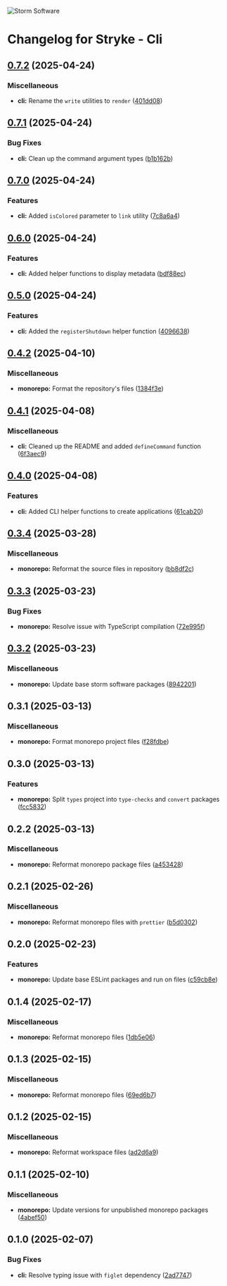 ![Storm Software](https://public.storm-cdn.com/brand-banner.png)

# Changelog for Stryke - Cli

## [0.7.2](https://github.com/storm-software/stryke/releases/tag/cli%400.7.2) (2025-04-24)

### Miscellaneous

- **cli:** Rename the `write` utilities to `render`
  ([401dd08](https://github.com/storm-software/stryke/commit/401dd08))

## [0.7.1](https://github.com/storm-software/stryke/releases/tag/cli%400.7.1) (2025-04-24)

### Bug Fixes

- **cli:** Clean up the command argument types
  ([b1b162b](https://github.com/storm-software/stryke/commit/b1b162b))

## [0.7.0](https://github.com/storm-software/stryke/releases/tag/cli%400.7.0) (2025-04-24)

### Features

- **cli:** Added `isColored` parameter to `link` utility
  ([7c8a6a4](https://github.com/storm-software/stryke/commit/7c8a6a4))

## [0.6.0](https://github.com/storm-software/stryke/releases/tag/cli%400.6.0) (2025-04-24)

### Features

- **cli:** Added helper functions to display metadata
  ([bdf88ec](https://github.com/storm-software/stryke/commit/bdf88ec))

## [0.5.0](https://github.com/storm-software/stryke/releases/tag/cli%400.5.0) (2025-04-24)

### Features

- **cli:** Added the `registerShutdown` helper function
  ([4096638](https://github.com/storm-software/stryke/commit/4096638))

## [0.4.2](https://github.com/storm-software/stryke/releases/tag/cli%400.4.2) (2025-04-10)

### Miscellaneous

- **monorepo:** Format the repository's files
  ([1384f3e](https://github.com/storm-software/stryke/commit/1384f3e))

## [0.4.1](https://github.com/storm-software/stryke/releases/tag/cli%400.4.1) (2025-04-08)

### Miscellaneous

- **cli:** Cleaned up the README and added `defineCommand` function
  ([6f3aec9](https://github.com/storm-software/stryke/commit/6f3aec9))

## [0.4.0](https://github.com/storm-software/stryke/releases/tag/cli%400.4.0) (2025-04-08)

### Features

- **cli:** Added CLI helper functions to create applications
  ([61cab20](https://github.com/storm-software/stryke/commit/61cab20))

## [0.3.4](https://github.com/storm-software/stryke/releases/tag/cli%400.3.4) (2025-03-28)

### Miscellaneous

- **monorepo:** Reformat the source files in repository
  ([bb8df2c](https://github.com/storm-software/stryke/commit/bb8df2c))

## [0.3.3](https://github.com/storm-software/stryke/releases/tag/cli%400.3.3) (2025-03-23)

### Bug Fixes

- **monorepo:** Resolve issue with TypeScript compilation
  ([72e995f](https://github.com/storm-software/stryke/commit/72e995f))

## [0.3.2](https://github.com/storm-software/stryke/releases/tag/cli%400.3.2) (2025-03-23)

### Miscellaneous

- **monorepo:** Update base storm software packages
  ([8942201](https://github.com/storm-software/stryke/commit/8942201))

## 0.3.1 (2025-03-13)

### Miscellaneous

- **monorepo:** Format monorepo project files
  ([f28fdbe](https://github.com/storm-software/stryke/commit/f28fdbe))

## 0.3.0 (2025-03-13)

### Features

- **monorepo:** Split `types` project into `type-checks` and `convert` packages
  ([fcc5832](https://github.com/storm-software/stryke/commit/fcc5832))

## 0.2.2 (2025-03-13)

### Miscellaneous

- **monorepo:** Reformat monorepo package files
  ([a453428](https://github.com/storm-software/stryke/commit/a453428))

## 0.2.1 (2025-02-26)

### Miscellaneous

- **monorepo:** Reformat monorepo files with `prettier`
  ([b5d0302](https://github.com/storm-software/stryke/commit/b5d0302))

## 0.2.0 (2025-02-23)

### Features

- **monorepo:** Update base ESLint packages and run on files
  ([c59cb8e](https://github.com/storm-software/stryke/commit/c59cb8e))

## 0.1.4 (2025-02-17)

### Miscellaneous

- **monorepo:** Reformat monorepo files
  ([1db5e06](https://github.com/storm-software/stryke/commit/1db5e06))

## 0.1.3 (2025-02-15)

### Miscellaneous

- **monorepo:** Reformat monorepo files
  ([69ed6b7](https://github.com/storm-software/stryke/commit/69ed6b7))

## 0.1.2 (2025-02-15)

### Miscellaneous

- **monorepo:** Reformat workspace files
  ([ad2d6a9](https://github.com/storm-software/stryke/commit/ad2d6a9))

## 0.1.1 (2025-02-10)

### Miscellaneous

- **monorepo:** Update versions for unpublished monorepo packages
  ([4abef50](https://github.com/storm-software/stryke/commit/4abef50))

## 0.1.0 (2025-02-07)

### Bug Fixes

- **cli:** Resolve typing issue with `figlet` dependency
  ([2ad7747](https://github.com/storm-software/stryke/commit/2ad7747))

